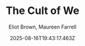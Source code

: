 ---
title: "The Cult of We"
date: "2025-08-16T19:43:17.463Z"
author: "Eliot Brown, Maureen Farrell"
read_year: "NO"
recommendation: '3'
url: /bookshelf/the-cult-of-we
---